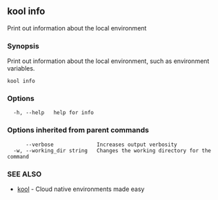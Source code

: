 ## kool info

Print out information about the local environment

### Synopsis

Print out information about the local environment, such as environment variables.

```
kool info
```

### Options

```
  -h, --help   help for info
```

### Options inherited from parent commands

```
      --verbose              Increases output verbosity
  -w, --working_dir string   Changes the working directory for the command
```

### SEE ALSO

* [kool](kool)	 - Cloud native environments made easy


